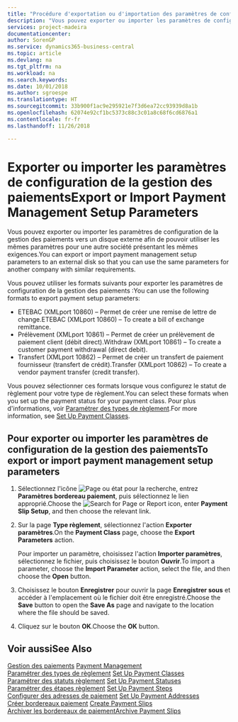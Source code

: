 ```yaml
---
title: "Procédure d'exportation ou d'importation des paramètres de configuration de la gestion des paiements"
description: "Vous pouvez exporter ou importer les paramètres de configuration de la gestion des paiements vers un disque externe afin de pouvoir utiliser les mêmes paramètres pour une autre société présentant les mêmes exigences."
services: project-madeira
documentationcenter: 
author: SorenGP
ms.service: dynamics365-business-central
ms.topic: article
ms.devlang: na
ms.tgt_pltfrm: na
ms.workload: na
ms.search.keywords: 
ms.date: 10/01/2018
ms.author: sgroespe
ms.translationtype: HT
ms.sourcegitcommit: 33b900f1ac9e295921e7f3d6ea72cc93939d8a1b
ms.openlocfilehash: 62074e92cf1bc5373c88c3c01a8c68f6cd6876a1
ms.contentlocale: fr-fr
ms.lasthandoff: 11/26/2018

---
```

# <a name="export-or-import-payment-management-setup-parameters"></a><span data-ttu-id="3360c-103">Exporter ou importer les paramètres de configuration de la gestion des paiements</span><span class="sxs-lookup"><span data-stu-id="3360c-103">Export or Import Payment Management Setup Parameters</span></span>
<span data-ttu-id="3360c-104">Vous pouvez exporter ou importer les paramètres de configuration de la gestion des paiements vers un disque externe afin de pouvoir utiliser les mêmes paramètres pour une autre société présentant les mêmes exigences.</span><span class="sxs-lookup"><span data-stu-id="3360c-104">You can export or import payment management setup parameters to an external disk so that you can use the same parameters for another company with similar requirements.</span></span>  

<span data-ttu-id="3360c-105">Vous pouvez utiliser les formats suivants pour exporter les paramètres de configuration de la gestion des paiements :</span><span class="sxs-lookup"><span data-stu-id="3360c-105">You can use the following formats to export payment setup parameters:</span></span>  

- <span data-ttu-id="3360c-106">ETEBAC (XMLport 10860) – Permet de créer une remise de lettre de change.</span><span class="sxs-lookup"><span data-stu-id="3360c-106">ETEBAC (XMLport 10860) – To create a bill of exchange remittance.</span></span>  
- <span data-ttu-id="3360c-107">Prélèvement (XMLport 10861) – Permet de créer un prélèvement de paiement client (débit direct).</span><span class="sxs-lookup"><span data-stu-id="3360c-107">Withdraw (XMLport 10861) – To create a customer payment withdrawal (direct debit).</span></span>  
- <span data-ttu-id="3360c-108">Transfert (XMLport 10862) – Permet de créer un transfert de paiement fournisseur (transfert de crédit).</span><span class="sxs-lookup"><span data-stu-id="3360c-108">Transfer (XMLport 10862) – To create a vendor payment transfer (credit transfer).</span></span>  

<span data-ttu-id="3360c-109">Vous pouvez sélectionner ces formats lorsque vous configurez le statut de règlement pour votre type de règlement.</span><span class="sxs-lookup"><span data-stu-id="3360c-109">You can select these formats when you set up the payment status for your payment class.</span></span> <span data-ttu-id="3360c-110">Pour plus d'informations, voir [Paramétrer des types de règlement](how-to-set-up-payment-classes.md).</span><span class="sxs-lookup"><span data-stu-id="3360c-110">For more information, see [Set Up Payment Classes](how-to-set-up-payment-classes.md).</span></span>  

## <a name="to-export-or-import-payment-management-setup-parameters"></a><span data-ttu-id="3360c-111">Pour exporter ou importer les paramètres de configuration de la gestion des paiements</span><span class="sxs-lookup"><span data-stu-id="3360c-111">To export or import payment management setup parameters</span></span>  

1.  <span data-ttu-id="3360c-112">Sélectionnez l'icône ![Page ou état pour la recherche](../../media/ui-search/search_small.png "Page ou état pour la recherche"), entrez **Paramètres bordereau paiement**, puis sélectionnez le lien approprié.</span><span class="sxs-lookup"><span data-stu-id="3360c-112">Choose the ![Search for Page or Report](../../media/ui-search/search_small.png "Search for Page or Report icon") icon, enter **Payment Slip Setup**, and then choose the relevant link.</span></span>  
2.  <span data-ttu-id="3360c-113">Sur la page **Type règlement**, sélectionnez l'action **Exporter paramètres**.</span><span class="sxs-lookup"><span data-stu-id="3360c-113">On the **Payment Class** page, choose the **Export Parameters** action.</span></span>  

    <span data-ttu-id="3360c-114">Pour importer un paramètre, choisissez l'action **Importer paramètres**, sélectionnez le fichier, puis choisissez le bouton **Ouvrir**.</span><span class="sxs-lookup"><span data-stu-id="3360c-114">To import a parameter, choose the **Import Parameter** action, select the file, and then choose the **Open** button.</span></span>  

3.  <span data-ttu-id="3360c-115">Choisissez le bouton **Enregistrer** pour ouvrir la page **Enregistrer sous** et accéder à l'emplacement où le fichier doit être enregistré.</span><span class="sxs-lookup"><span data-stu-id="3360c-115">Choose the **Save** button to open the **Save As** page and navigate to the location where the file should be saved.</span></span>  
4.  <span data-ttu-id="3360c-116">Cliquez sur le bouton **OK**.</span><span class="sxs-lookup"><span data-stu-id="3360c-116">Choose the **OK** button.</span></span>  

## <a name="see-also"></a><span data-ttu-id="3360c-117">Voir aussi</span><span class="sxs-lookup"><span data-stu-id="3360c-117">See Also</span></span>  
 <span data-ttu-id="3360c-118">[Gestion des paiements](payment-management.md) </span><span class="sxs-lookup"><span data-stu-id="3360c-118">[Payment Management](payment-management.md) </span></span>  
 <span data-ttu-id="3360c-119">[Paramétrer des types de règlement](how-to-set-up-payment-classes.md) </span><span class="sxs-lookup"><span data-stu-id="3360c-119">[Set Up Payment Classes](how-to-set-up-payment-classes.md) </span></span>  
 <span data-ttu-id="3360c-120">[Paramétrer des statuts règlement](how-to-set-up-payment-statuses.md) </span><span class="sxs-lookup"><span data-stu-id="3360c-120">[Set Up Payment Statuses](how-to-set-up-payment-statuses.md) </span></span>  
 <span data-ttu-id="3360c-121">[Paramétrer des étapes règlement](how-to-set-up-payment-steps.md) </span><span class="sxs-lookup"><span data-stu-id="3360c-121">[Set Up Payment Steps](how-to-set-up-payment-steps.md) </span></span>  
 <span data-ttu-id="3360c-122">[Configurer des adresses de paiement](how-to-set-up-payment-addresses.md) </span><span class="sxs-lookup"><span data-stu-id="3360c-122">[Set Up Payment Addresses](how-to-set-up-payment-addresses.md) </span></span>  
 <span data-ttu-id="3360c-123">[Créer bordereaux paiement](how-to-create-payment-slips.md) </span><span class="sxs-lookup"><span data-stu-id="3360c-123">[Create Payment Slips](how-to-create-payment-slips.md) </span></span>  
 [<span data-ttu-id="3360c-124">Archiver les bordereaux de paiement</span><span class="sxs-lookup"><span data-stu-id="3360c-124">Archive Payment Slips</span></span>](how-to-archive-payment-slips.md)

